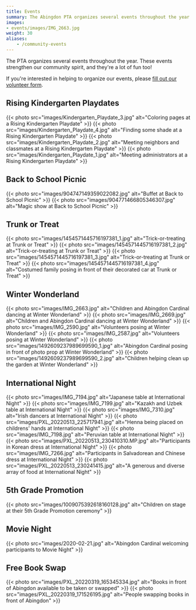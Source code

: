 ```yaml
---
title: Events
summary: The Abingdon PTA organizes several events throughout the year.
images:
- events/images/IMG_2663.jpg
weight: 30
aliases:
    - /community-events
---
```


The PTA organizes several events throughout the year. These events strengthen our community spirit, and they're a lot of fun too!

If you're interested in helping to organize our events, please [fill out our volunteer form](https://docs.google.com/forms/d/e/1FAIpQLSf50HFDkNfDxP5VfE2LzsxKbUPZdmRGQTeNEUhXkU_qLCLWZQ/viewform?usp=sf_link).

## Rising Kindergarten Playdates

{{< photo src="images/Kindergarten_Playdate_3.jpg" alt="Coloring pages at a Rising Kindergarten Playdate" >}}
{{< photo src="images/Kindergarten_Playdate_4.jpg" alt="Finding some shade at a Rising Kindergarten Playdate" >}}
{{< photo src="images/Kindergarten_Playdate_2.jpg" alt="Meeting neighbors and classmates at a Rising Kindergarten Playdate" >}}
{{< photo src="images/Kindergarten_Playdate_1.jpg" alt="Meeting administrators at a Rising Kindergarten Playdate" >}}

## Back to School Picnic

{{< photo src="images/904747149359022082.jpg" alt="Buffet at Back to School Picnic" >}}
{{< photo src="images/904771466805346307.jpg" alt="Magic show at Back to School Picnic" >}}

## Trunk or Treat

{{< photo src="images/1454571445716197381_1.jpg" alt="Trick-or-treating at Trunk or Treat" >}}
{{< photo src="images/1454571445716197381_2.jpg" alt="Trick-or-treating at Trunk or Treat" >}}
{{< photo src="images/1454571445716197381_3.jpg" alt="Trick-or-treating at Trunk or Treat" >}}
{{< photo src="images/1454571445716197381_4.jpg" alt="Costumed family posing in front of their decorated car at Trunk or Treat" >}}

## Winter Wonderland

{{< photo src="images/IMG_2663.jpg" alt="Children and Abingdon Cardinal dancing at Winter Wonderland" >}}
{{< photo src="images/IMG_2669.jpg" alt="Children and Abingdon Cardinal dancing at Winter Wonderland" >}}
{{< photo src="images/IMG_2590.jpg" alt="Volunteers posing at Winter Wonderland" >}}
{{< photo src="images/IMG_2587.jpg" alt="Volunteers posing at Winter Wonderland" >}}
{{< photo src="images/1492609237989699590_1.jpg" alt="Abingdon Cardinal posing in front of photo prop at Winter Wonderland" >}}
{{< photo src="images/1492609237989699590_2.jpg" alt="Children helping clean up the garden at Winter Wonderland" >}}

## International Night

{{< photo src="images/IMG_7194.jpg" alt="Japanese table at International Night" >}}
{{< photo src="images/IMG_7199.jpg" alt="Kazakh and Uzbek table at International Night" >}}
{{< photo src="images/IMG_7310.jpg" alt="Irish dancers at International Night" >}}
{{< photo src="images/PXL_20220513_225717941.jpg" alt="Henna being placed on childrens' hands at International Night" >}}
{{< photo src="images/IMG_7198.jpg" alt="Peruvian table at International Night" >}}
{{< photo src="images/PXL_20220513_230410310.MP.jpg" alt="Participants in Korean dress at International Night" >}}
{{< photo src="images/IMG_7266.jpg" alt="Participants in Salvadorean and Chinese dress at International Night" >}}
{{< photo src="images/PXL_20220513_230241415.jpg" alt="A generous and diverse array of food at International Night" >}}

## 5th Grade Promotion

{{< photo src="images/1009075392618160128.jpg" alt="Children on stage at their 5th Grade Promotion ceremony" >}}

## Movie Night

{{< photo src="images/2020-02-21.jpg" alt="Abingdon Cardinal welcoming participants to Movie Night" >}}

## Free Book Swap

{{< photo src="images/PXL_20220319_165345334.jpg" alt="Books in front of Abingdon available to be taken or swapped" >}}
{{< photo src="images/PXL_20220319_171526195.jpg" alt="People swapping books in front of Abingdon" >}}